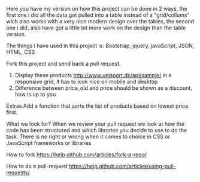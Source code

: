 Here you have my version on how this project can be done in 2 ways, the first one i did all the data got pulled into a table instead of a "grid/collums" wich also works with a very nice modern design over the tables, the second one i did, also have got a little bit more work on the design than the table version.

The things i have used in this project is:
Bootstrap,
jquery,
javaScript,
JSON,
HTML,
CSS

Fork this project and send back a pull request.

1. Display these products http://www.unisport.dk/api/sample/ in a responsive grid, it has to look nice on mobile and desktop
2. Difference between price_old and price should be shown as a discount, how is up to you

Extras
Add a function that sorts the list of products based on lowest price first.

What we look for?
When we review your pull request we look at how the code has been structured and which libraries you decide to use to do the task. There is no right or wrong when it comes to choice in CSS or JavaScript frameworks or libraries

How to fork
https://help.github.com/articles/fork-a-repo/ 

How to do a pull-request
https://help.github.com/articles/using-pull-requests/

